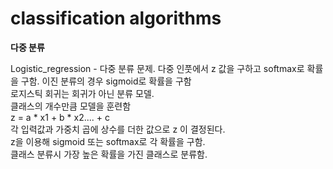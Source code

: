 # classification algorithms
**다중 분류**

Logistic_regression - 다중 분류 문제. 다중 인풋에서 z 값을 구하고 softmax로 확률을 구함. 이진 분류의 경우 sigmoid로 확률을 구함<br>
로지스틱 회귀는 회귀가 아닌 분류 모델.<br>
클래스의 개수만큼 모델을 훈련함<br>
z = a * x1 + b * x2.... + c<br>
각 입력값과 가중치 곱에 상수를 더한 값으로 z 이 결정된다.<br>
z을 이용해 sigmoid 또는 softmax로 각 확률을 구함.<br>
클래스 분류시 가장 높은 확률을 가진 클래스로 분류함.


